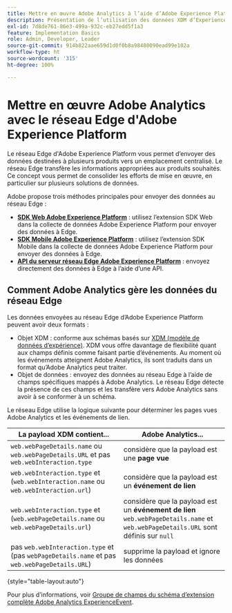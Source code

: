 ```yaml
---
title: Mettre en œuvre Adobe Analytics à l’aide d’Adobe Experience Platform Edge
description: Présentation de l’utilisation des données XDM d’Experience Platform dans Adobe Analytics
exl-id: 7d8de761-86e3-499a-932c-eb27edd5f1a3
feature: Implementation Basics
role: Admin, Developer, Leader
source-git-commit: 914b822aae659d1d0f0b8a98480090ead99e102a
workflow-type: ht
source-wordcount: '315'
ht-degree: 100%

---
```


# Mettre en œuvre Adobe Analytics avec le réseau Edge d&#39;Adobe Experience Platform

Le réseau Edge d&#39;Adobe Experience Platform vous permet d’envoyer des données destinées à plusieurs produits vers un emplacement centralisé. Le réseau Edge transfère les informations appropriées aux produits souhaités. Ce concept vous permet de consolider les efforts de mise en œuvre, en particulier sur plusieurs solutions de données.

Adobe propose trois méthodes principales pour envoyer des données au réseau Edge :

* **[SDK Web Adobe Experience Platform](web-sdk/overview.md)** : utilisez l’extension SDK Web dans la collecte de données Adobe Experience Platform pour envoyer des données à Edge.
* **[SDK Mobile Adobe Experience Platform](mobile-sdk/overview.md)** : utilisez l’extension SDK Mobile dans la collecte de données Adobe Experience Platform pour envoyer des données à Edge.
* **[API du serveur réseau Edge Adobe Experience Platform](server-api/overview.md)** : envoyez directement des données à Edge à l’aide d’une API.



## Comment Adobe Analytics gère les données du réseau Edge

Les données envoyées au réseau Edge d’Adobe Experience Platform peuvent avoir deux formats :

* Objet XDM : conforme aux schémas basés sur [XDM (modèle de données d’expérience)](https://experienceleague.adobe.com/docs/experience-platform/xdm/home.html?lang=fr). XDM vous offre davantage de flexibilité quant aux champs définis comme faisant partie d’événements. Au moment où les événements atteignent Adobe Analytics, ils sont traduits dans un format qu’Adobe Analytics peut traiter.
* Objet de données : envoyez des données au réseau Edge à l’aide de champs spécifiques mappés à Adobe Analytics. Le réseau Edge détecte la présence de ces champs et les transfère vers Adobe Analytics sans avoir à se conformer à un schéma.


Le réseau Edge utilise la logique suivante pour déterminer les pages vues Adobe Analytics et les événements de lien.

| La payload XDM contient... | Adobe Analytics... |
|---|---|
| `web.webPageDetails.name` ou `web.webPageDetails.URL` et pas `web.webInteraction.type` | considère que la payload est une **page vue** |
| `web.webInteraction.type` et (`web.webInteraction.name` ou `web.webInteraction.url`) | considère que la payload est un **événement de lien** |
| `web.webInteraction.type` et (`web.webPageDetails.name` ou `web.webPageDetails.url`) | considère que la payload est un **événement de lien** <br/>`web.webPageDetails.name` et `web.webPageDetails.URL` sont définis sur `null` |
| pas `web.webInteraction.type` et (pas `webPageDetails.name` et pas `web.webPageDetails.URL`) | supprime la payload et ignore les données |

{style="table-layout:auto"}

Pour plus d’informations, voir [Groupe de champs du schéma d’extension complète Adobe Analytics ExperienceEvent](https://experienceleague.adobe.com/docs/experience-platform/xdm/field-groups/event/analytics-full-extension.html?lang=fr).
